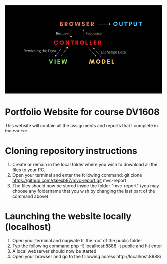 ![A simple illustration describing the concept of mvc](/public/assets/images/mvc-illustration.jpg)

Portfolio Website for course DV1608
===================================

This website will contain all the assignments and reports that I complete in the course.


Cloning repository instructions
===============================

1.  Create or remain in the local folder where you wish to download all the files to your PC.
2.  Open your terminal and enter the following command:
        git clone https://github.com/dalexb87/mvc-report.git mvc-report
3.  The files should now be stored inside the folder "mvc-report"
    (you may choose any foldername that you wish by changing the last part of the command above)


Launching the website locally (localhost)
=========================================

1. Open your terminal and nagivate to the root of the public folder
2. Typ the following command php -S localhost:8888 -t public and hit enter
3. A local webserver should now be started
4. Open your browser and go to the following adress http://localhost:8888/